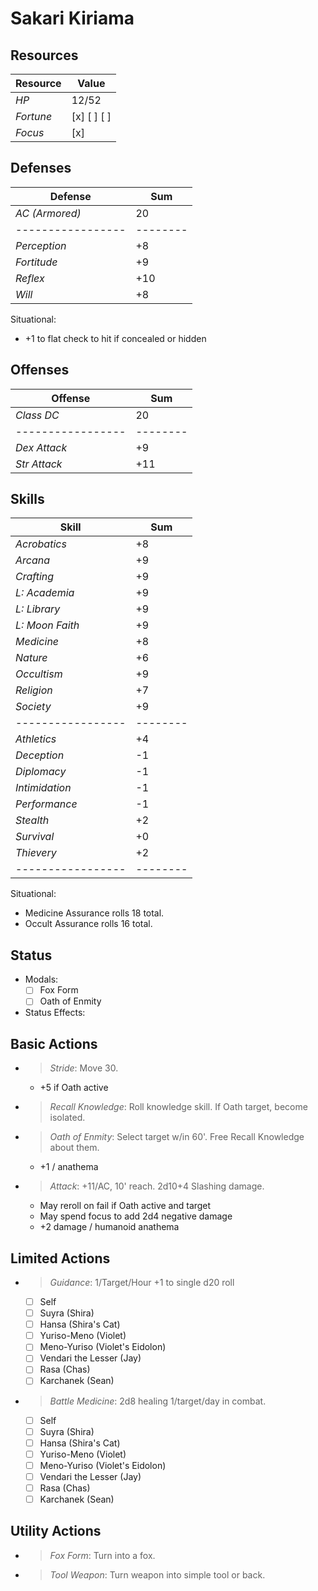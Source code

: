 # Sakari Kiriama
## Resources
| **Resource** |  Value       |
|--------------|--------------|
| *HP*         |  12/52       |
| *Fortune*    |  [x] [ ] [ ] |
| *Focus*      |  [x]         |

## Defenses
| **Defense**     |  Sum   |
|-----------------|--------|
| *AC (Armored)*  |  20    |
|-----------------|--------|
| *Perception*    |  +8    |
| *Fortitude*     |  +9    |
| *Reflex*        |  +10   |
| *Will*          |  +8    |
Situational:
- +1 to flat check to hit if concealed or hidden

## Offenses
| **Offense**     |  Sum   |
|-----------------|--------|
| *Class DC*      |  20    |
|-----------------|--------|
| *Dex Attack*    |  +9    |
| *Str Attack*    |  +11   |

## Skills
| **Skill**       |  Sum   |
|-----------------|--------|
| *Acrobatics*    |  +8    |
| *Arcana*        |  +9    |
| *Crafting*      |  +9    |
| *L: Academia*   |  +9    |
| *L: Library*    |  +9    |
| *L: Moon Faith* |  +9    |
| *Medicine*      |  +8    |
| *Nature*        |  +6    |
| *Occultism*     |  +9    |
| *Religion*      |  +7    |
| *Society*       |  +9    |
|-----------------|--------|
| *Athletics*     |  +4    |
| *Deception*     |  -1    |
| *Diplomacy*     |  -1    |
| *Intimidation*  |  -1    |
| *Performance*   |  -1    |
| *Stealth*       |  +2    |
| *Survival*      |  +0    |
| *Thievery*      |  +2    |
|-----------------|--------|
Situational:
- Medicine Assurance rolls 18 total.
- Occult Assurance rolls 16 total.

## Status
- Modals:
    - [ ] Fox Form
    - [ ] Oath of Enmity
- Status Effects:

## Basic Actions
- > *Stride*: Move 30.
  - +5 if Oath active
- > *Recall Knowledge*: Roll knowledge skill. If Oath target, become isolated.
- > *Oath of Enmity*: Select target w/in 60'. Free Recall Knowledge about them.
  - +1 / anathema
- > *Attack*: +11/AC, 10' reach. 2d10+4 Slashing damage.
  - May reroll on fail if Oath active and target
  - May spend focus to add 2d4 negative damage
  - +2 damage / humanoid anathema

## Limited Actions
- > *Guidance*: 1/Target/Hour +1 to single d20 roll
  - [ ] Self
  - [ ] Suyra (Shira)
  - [ ] Hansa (Shira's Cat)
  - [ ] Yuriso-Meno (Violet)
  - [ ] Meno-Yuriso (Violet's Eidolon)
  - [ ] Vendari the Lesser (Jay)
  - [ ] Rasa (Chas)
  - [ ] Karchanek (Sean)
- > *Battle Medicine*: 2d8 healing 1/target/day in combat.
  - [ ] Self
  - [ ] Suyra (Shira)
  - [ ] Hansa (Shira's Cat)
  - [ ] Yuriso-Meno (Violet)
  - [ ] Meno-Yuriso (Violet's Eidolon)
  - [ ] Vendari the Lesser (Jay)
  - [ ] Rasa (Chas)
  - [ ] Karchanek (Sean)

## Utility Actions
- > *Fox Form*: Turn into a fox.
- > *Tool Weapon*: Turn weapon into simple tool or back.